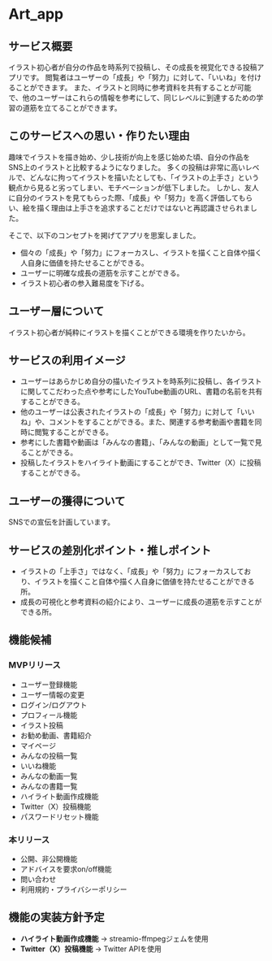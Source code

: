 # Art_app

## サービス概要

イラスト初心者が自分の作品を時系列で投稿し、その成長を視覚化できる投稿アプリです。
閲覧者はユーザーの「成長」や「努力」に対して、「いいね」を付けることができます。
また、イラストと同時に参考資料を共有することが可能で、他のユーザーはこれらの情報を参考にして、同じレベルに到達するための学習の道筋を立てることができます。

## このサービスへの思い・作りたい理由

趣味でイラストを描き始め、少し技術が向上を感じ始めた頃、自分の作品をSNS上のイラストと比較するようになりました。
多くの投稿は非常に高いレベルで、どんなに拘ってイラストを描いたとしても、「イラストの上手さ」という観点から見ると劣ってしまい、モチベーションが低下しました。
しかし、友人に自分のイラストを見てもらった際、「成長」や「努力」を高く評価してもらい、絵を描く理由は上手さを追求することだけではないと再認識させられました。

そこで、以下のコンセプトを掲げてアプリを思案しました。

- 個々の「成長」や「努力」にフォーカスし、イラストを描くこと自体や描く人自身に価値を持たせることができる。
- ユーザーに明確な成長の道筋を示すことができる。
- イラスト初心者の参入難易度を下げる。

## ユーザー層について

イラスト初心者が純粋にイラストを描くことができる環境を作りたいから。

## サービスの利用イメージ

- ユーザーはあらかじめ自分の描いたイラストを時系列に投稿し、各イラストに関してこだわった点や参考にしたYouTube動画のURL、書籍の名前を共有することができる。
- 他のユーザーは公表されたイラストの「成長」や「努力」に対して「いいね」や、コメントをすることができる。また、関連する参考動画や書籍を同時に閲覧することができる。
- 参考にした書籍や動画は「みんなの書籍」、「みんなの動画」として一覧で見ることができる。
- 投稿したイラストをハイライト動画にすることができ、Twitter（X）に投稿することができる。

## ユーザーの獲得について

SNSでの宣伝を計画しています。

## サービスの差別化ポイント・推しポイント

- イラストの「上手さ」ではなく、「成長」や「努力」にフォーカスしており、イラストを描くこと自体や描く人自身に価値を持たせることができる所。
- 成長の可視化と参考資料の紹介により、ユーザーに成長の道筋を示すことができる所。

## 機能候補

### MVPリリース

- ユーザー登録機能
- ユーザー情報の変更
- ログイン/ログアウト
- プロフィール機能
- イラスト投稿
- お勧め動画、書籍紹介
- マイページ
- みんなの投稿一覧
- いいね機能
- みんなの動画一覧
- みんなの書籍一覧
- ハイライト動画作成機能
- Twitter（X）投稿機能
- パスワードリセット機能

### 本リリース

- 公開、非公開機能
- アドバイスを要求on/off機能
- 問い合わせ
- 利用規約・プライバシーポリシー

## 機能の実装方針予定

- **ハイライト動画作成機能** → streamio-ffmpegジェムを使用
- **Twitter（X）投稿機能** → Twitter APIを使用
